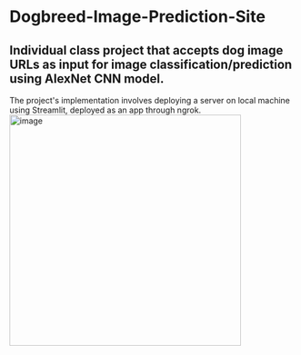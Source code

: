 # Dogbreed-Image-Prediction-Site

## Individual class project that accepts dog image URLs as input for image classification/prediction using AlexNet CNN model.
The project's implementation involves deploying a server on local machine using Streamlit, deployed as an app through ngrok. 
<img width="407" alt="image" src="https://github.com/ediaz029/Dogbreed-Image-Prediction-Site/assets/112585936/fbb7bfcf-00e1-4918-91dd-5f14c67a1fee">


